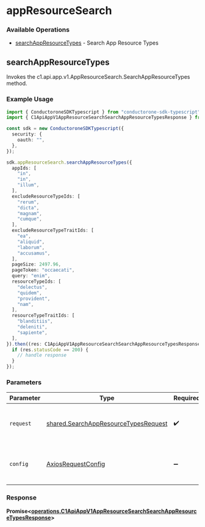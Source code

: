 # appResourceSearch

### Available Operations

* [searchAppResourceTypes](#searchappresourcetypes) - Search App Resource Types

## searchAppResourceTypes

Invokes the c1.api.app.v1.AppResourceSearch.SearchAppResourceTypes method.

### Example Usage

```typescript
import { ConductoroneSDKTypescript } from "conductorone-sdk-typescript";
import { C1ApiAppV1AppResourceSearchSearchAppResourceTypesResponse } from "conductorone-sdk-typescript/dist/sdk/models/operations";

const sdk = new ConductoroneSDKTypescript({
  security: {
    oauth: "",
  },
});

sdk.appResourceSearch.searchAppResourceTypes({
  appIds: [
    "in",
    "in",
    "illum",
  ],
  excludeResourceTypeIds: [
    "rerum",
    "dicta",
    "magnam",
    "cumque",
  ],
  excludeResourceTypeTraitIds: [
    "ea",
    "aliquid",
    "laborum",
    "accusamus",
  ],
  pageSize: 2497.96,
  pageToken: "occaecati",
  query: "enim",
  resourceTypeIds: [
    "delectus",
    "quidem",
    "provident",
    "nam",
  ],
  resourceTypeTraitIds: [
    "blanditiis",
    "deleniti",
    "sapiente",
  ],
}).then((res: C1ApiAppV1AppResourceSearchSearchAppResourceTypesResponse) => {
  if (res.statusCode == 200) {
    // handle response
  }
});
```

### Parameters

| Parameter                                                                                    | Type                                                                                         | Required                                                                                     | Description                                                                                  |
| -------------------------------------------------------------------------------------------- | -------------------------------------------------------------------------------------------- | -------------------------------------------------------------------------------------------- | -------------------------------------------------------------------------------------------- |
| `request`                                                                                    | [shared.SearchAppResourceTypesRequest](../../models/shared/searchappresourcetypesrequest.md) | :heavy_check_mark:                                                                           | The request object to use for the request.                                                   |
| `config`                                                                                     | [AxiosRequestConfig](https://axios-http.com/docs/req_config)                                 | :heavy_minus_sign:                                                                           | Available config options for making requests.                                                |


### Response

**Promise<[operations.C1ApiAppV1AppResourceSearchSearchAppResourceTypesResponse](../../models/operations/c1apiappv1appresourcesearchsearchappresourcetypesresponse.md)>**

